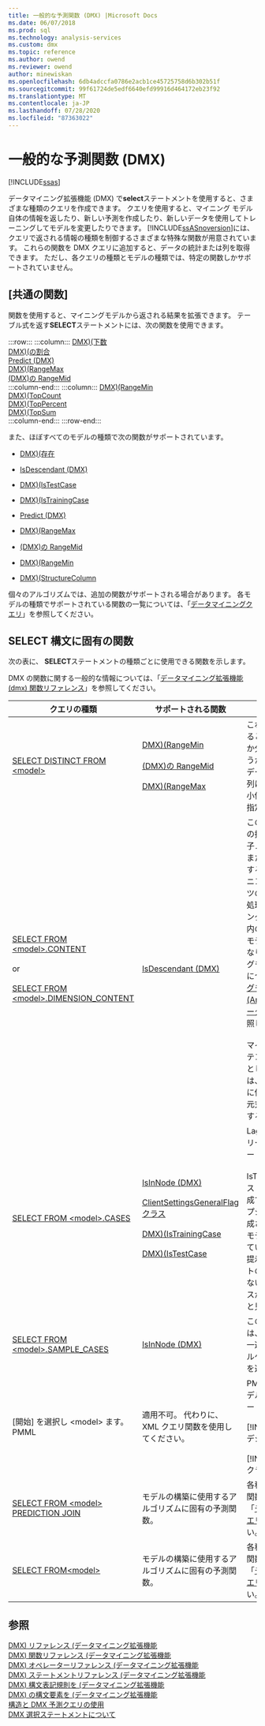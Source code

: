```yaml
---
title: 一般的な予測関数 (DMX) |Microsoft Docs
ms.date: 06/07/2018
ms.prod: sql
ms.technology: analysis-services
ms.custom: dmx
ms.topic: reference
ms.author: owend
ms.reviewer: owend
author: minewiskan
ms.openlocfilehash: 6db4adccfa0786e2acb1ce45725758d6b302b51f
ms.sourcegitcommit: 99f61724de5edf6640efd99916d464172eb23f92
ms.translationtype: MT
ms.contentlocale: ja-JP
ms.lasthandoff: 07/28/2020
ms.locfileid: "87363022"
---
```

# <a name="general-prediction-functions-dmx"></a>一般的な予測関数 (DMX)
[!INCLUDE[ssas](../includes/applies-to-version/ssas.md)]

  データマイニング拡張機能 (DMX) で**select**ステートメントを使用すると、さまざまな種類のクエリを作成できます。 クエリを使用すると、マイニング モデル自体の情報を返したり、新しい予測を作成したり、新しいデータを使用してトレーニングしてモデルを変更したりできます。 [!INCLUDE[ssASnoversion](../includes/ssasnoversion-md.md)]には、クエリで返される情報の種類を制御するさまざまな特殊な関数が用意されています。 これらの関数を DMX クエリに追加すると、データの統計または列を取得できます。 ただし、各クエリの種類とモデルの種類では、特定の関数しかサポートされていません。  
  
## <a name="common-functions"></a>[共通の関数]  
 関数を使用すると、マイニングモデルから返される結果を拡張できます。 テーブル式を返す**SELECT**ステートメントには、次の関数を使用できます。  

:::row:::
    :::column:::
        [DMX&#41;&#40;下数](../dmx/bottomcount-dmx.md)  
        [DMX&#41;&#40;の割合](../dmx/bottompercent-dmx.md)  
        [Predict &#40;DMX&#41;](../dmx/predict-dmx.md)  
        [DMX&#41;&#40;RangeMax](../dmx/rangemax-dmx.md)  
        [&#40;DMX&#41;の RangeMid](../dmx/rangemid-dmx.md)  
    :::column-end:::
    :::column:::
        [DMX&#41;&#40;RangeMin](../dmx/rangemin-dmx.md)  
        [DMX&#41;&#40;TopCount](../dmx/topcount-dmx.md)  
        [DMX&#41;&#40;TopPercent](../dmx/toppercent-dmx.md)  
        [DMX&#41;&#40;TopSum](../dmx/topsum-dmx.md)  
    :::column-end:::
:::row-end:::

 また、ほぼすべてのモデルの種類で次の関数がサポートされています。  
  
-   [DMX&#41;&#40;存在](../dmx/exists-dmx.md)  
  
-   [IsDescendant &#40;DMX&#41;](../dmx/isdescendant-dmx.md)  
  
-   [DMX&#41;&#40;IsTestCase](../dmx/istestcase-dmx.md)  
  
-   [DMX&#41;&#40;IsTrainingCase](../dmx/istrainingcase-dmx.md)  
  
-   [Predict &#40;DMX&#41;](../dmx/predict-dmx.md)  
  
-   [DMX&#41;&#40;RangeMax](../dmx/rangemax-dmx.md)  
  
-   [&#40;DMX&#41;の RangeMid](../dmx/rangemid-dmx.md)  
  
-   [DMX&#41;&#40;RangeMin](../dmx/rangemin-dmx.md)  
  
-   [DMX&#41;&#40;StructureColumn](../dmx/structurecolumn-dmx.md)  
  
 個々のアルゴリズムでは、追加の関数がサポートされる場合があります。 各モデルの種類でサポートされている関数の一覧については、「[データマイニングクエリ](https://docs.microsoft.com/analysis-services/data-mining/data-mining-queries)」を参照してください。  
  
## <a name="functions-specific-to-select-syntax"></a>SELECT 構文に固有の関数  
 次の表に、 **SELECT**ステートメントの種類ごとに使用できる関数を示します。  
  
 DMX の関数に関する一般的な情報については、「[データマイニング拡張機能 &#40;dmx&#41; 関数リファレンス](../dmx/data-mining-extensions-dmx-function-reference.md)」を参照してください。  
  
|クエリの種類|サポートされる関数|解説|  
|----------------|-------------------------|-------------|  
|[SELECT DISTINCT FROM \<model>](../dmx/select-distinct-from-model-dmx.md)|[DMX&#41;&#40;RangeMin](../dmx/rangemin-dmx.md)<br /><br /> [&#40;DMX&#41;の RangeMid](../dmx/rangemid-dmx.md)<br /><br /> [DMX&#41;&#40;RangeMax](../dmx/rangemax-dmx.md)|これらの関数を使用すると、列が連続しているか分離されているかどうかにかかわらず、数値データ型を含む任意の列に対して最大値、最小値、および平均値を指定できます。|  
|[SELECT FROM \<model>.CONTENT](../dmx/select-from-model-content-dmx.md)<br /><br /> or<br /><br /> [SELECT FROM \<model>.DIMENSION_CONTENT](../dmx/select-from-model-dimension-content-dmx.md)|[IsDescendant &#40;DMX&#41;](../dmx/isdescendant-dmx.md)|この関数は、モデル内の指定されたノードの子ノードを取得します。また、この関数を使用すると、たとえば、マイニング モデル コンテンツのノードを繰り返し処理できます。 マイニングモデルコンテンツ内のノードの配置は、モデルの種類によって異なります。 各マイニングモデルの種類の構造については、「[マイニングモデルコンテンツ &#40;Analysis Services-データマイニング&#41;](https://docs.microsoft.com/analysis-services/data-mining/mining-model-content-analysis-services-data-mining)」を参照してください。<br /><br /> マイニングモデルコンテンツをディメンションとして保存した場合は、属性階層のクエリに使用できる他の多次元式 (MDX) 関数を使用することもできます。|  
|[SELECT FROM \<model>.CASES](../dmx/select-from-model-cases-dmx.md)|[IsInNode &#40;DMX&#41;](../dmx/isinnode-dmx.md)<br /><br /> [ClientSettingsGeneralFlag クラス](../relational-databases/wmi-provider-configuration-classes/clientsettingsgeneralflag-class/clientsettingsgeneralflag-class.md)<br /><br /> [DMX&#41;&#40;IsTrainingCase](../dmx/istrainingcase-dmx.md)<br /><br /> [DMX&#41;&#40;IsTestCase](../dmx/istestcase-dmx.md)|Lag 関数は、タイムシリーズモデルでのみサポートされています。<br /><br /> IsTestCase 関数は、テストデータセットを作成するために、提示オプションを使用して作成された構造に基づくモデルでサポートされています。 モデルが、提示されたテストセットの構造に基づいていない場合、すべてのケースがトレーニングケースと見なされます。|  
|[SELECT FROM \<model>.SAMPLE_CASES](../dmx/select-from-model-sample-cases-dmx.md)|[IsInNode &#40;DMX&#41;](../dmx/isinnode-dmx.md)|このコンテキストでは、IsInNode 関数は、一連の理想的なサンプルケースに属するケースを返します。|  
|[開始] を選択し \<model> ます。PMML|適用不可。 代わりに、XML クエリ関数を使用してください。|PMML 表現は、次のモデルの種類のみでサポートされます。<br /><br /> [!INCLUDE[msCoName](../includes/msconame-md.md)]デシジョンツリー<br /><br /> [!INCLUDE[msCoName](../includes/msconame-md.md)] クラスター|  
|[SELECT FROM \<model> PREDICTION JOIN](../dmx/select-from-model-prediction-join-dmx.md)|モデルの構築に使用するアルゴリズムに固有の予測関数。|各種類のモデルの予測関数の一覧については、「[データマイニングクエリ](https://docs.microsoft.com/analysis-services/data-mining/data-mining-queries)」を参照してください。|  
|[SELECT FROM\<model>](../dmx/select-from-model-dmx.md)|モデルの構築に使用するアルゴリズムに固有の予測関数。|各種類のモデルの予測関数の一覧については、「[データマイニングクエリ](https://docs.microsoft.com/analysis-services/data-mining/data-mining-queries)」を参照してください。|  
  
## <a name="see-also"></a>参照  
 [DMX&#41; リファレンス &#40;データマイニング拡張機能](../dmx/data-mining-extensions-dmx-reference.md)   
 [DMX&#41; 関数リファレンス &#40;データマイニング拡張機能](../dmx/data-mining-extensions-dmx-function-reference.md)   
 [DMX&#41; オペレーターリファレンス &#40;データマイニング拡張機能](../dmx/data-mining-extensions-dmx-operator-reference.md)   
 [DMX&#41; ステートメントリファレンス &#40;データマイニング拡張機能](../dmx/data-mining-extensions-dmx-statements.md)   
 [DMX&#41; 構文表記規則を &#40;データマイニング拡張機能](../dmx/data-mining-extensions-dmx-syntax-conventions.md)   
 [DMX&#41; の構文要素を &#40;データマイニング拡張機能](../dmx/data-mining-extensions-dmx-syntax-elements.md)   
 [構造と DMX 予測クエリの使用](../dmx/structure-and-usage-of-dmx-prediction-queries.md)   
 [DMX 選択ステートメントについて](../dmx/understanding-the-dmx-select-statement.md)  
  
  
